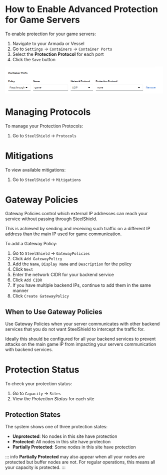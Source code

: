 # How to Enable Advanced Protection for Game Servers

To enable protection for your game servers:

1. Navigate to your Armada or Vessel
2. Go to `Settings` → `Containers` → `Container Ports`
3. Select the **Protection Protocol** for each port
4. Click the `Save` button

![Screenshot of the Container Ports settings page showing how to select a Protection Protocol for each port.](images/ports.png)

# Managing Protocols

To manage your Protection Protocols:

1. Go to `SteelShield` → `Protocols`

# Mitigations

To view available mitigations:

1. Go to `SteelShield` → `Mitigations`

# Gateway Policies

Gateway Policies control which external IP addresses can reach your service without passing through SteelShield.

This is achieved by sending and receiving such traffic on a different IP address than the main IP used for game communication.

To add a Gateway Policy:

1. Go to `SteelShield` → `GatewayPolicies`
2. Click `Add GatewayPolicy`
3. Add the `Name`, `Display Name` and `Description` for the policy
4. Click `Next`
5. Enter the network CIDR for your backend service
6. Click `Add CIDR`
7. If you have multiple backend IPs, continue to add them in the same manner
8. Click `Create GatewayPolicy`

## When to Use Gateway Policies

Use Gateway Policies when your server communicates with other backend services that you do not want SteelShield to intercept the traffic for.

Ideally this should be configured for all your backend services to prevent attacks on the main game IP from impacting your servers communication with backend services.

# Protection Status

To check your protection status:

1. Go to `Capacity` → `Sites`
2. View the *Protection Status* for each site

## Protection States

The system shows one of three protection states:

- **Unprotected**: No nodes in this site have protection
- **Protected**: All nodes in this site have protection  
- **Partially Protected**: Some nodes in this site have protection

::: info
**Partially Protected** may also appear when all your nodes are protected but buffer nodes are not. For regular operations, this means all your capacity is protected.
:::
